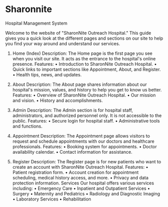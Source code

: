 # Sharonnite
Hospital Management System
 
Welcome to the website of "SharonNite Outreach Hospital." This guide gives you a quick look at the different pages and sections on our site to help you find your way around and understand our services. 
 
1. Home (Index) 
Description: The Home page is the first page you see when you visit our site.   It acts as the entrance to the hospital's online presence. 
Features: 
• Introduction to SharonNite Outreach Hospital. 
• Quick links to important sections like Appointment, About, and Register. 
• Health tips, news, and updates. 
 
2. About 
Description: The About page shares information about our hospital's mission, values, and history to help you get to know us better. 
Features: 
• Overview of SharonNite Outreach Hospital. 
• Our mission and vision. 
• History and accomplishments. 
 
3. Admin 
Description: The Admin section is for hospital staff, administrators, and authorized personnel only.   It is not accessible to the public. 
Features: 
• Secure login for hospital staff. 
• Administrative tools and functions. 
 
4. Appointment 
Description: The Appointment page allows visitors to request and schedule appointments with our doctors and healthcare professionals. 
Features: 
• Booking system for appointments. 
• Doctor availability calendar. 
• Contact information for assistance. 
 
5. Register 
Description: The Register page is for new patients who want to create an account with SharonNite Outreach Hospital. 
Features: 
• Patient registration form. 
• Account creation for appointment scheduling, medical history access, and more. 
• Privacy and data protection information. 
 Services 
Our hospital offers various services including: 
• Emergency Care 
• Inpatient and Outpatient Services 
• Surgery 
• Maternity and Pediatrics 
• Radiology and Diagnostic Imaging 
• Laboratory Services 
• Rehabilitation 

